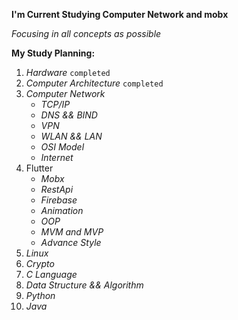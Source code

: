 **I'm Current Studying Computer Network and mobx**

_Focusing in all concepts as possible_

__My Study Planning:__
1. _Hardware_ `completed`
2. _Computer Architecture_ `completed`
3. _Computer Network_
   * _TCP/IP_
   * _DNS && BIND_
   * _VPN_
   * _WLAN && LAN_
   * _OSI Model_
   * _Internet_ 
4. Flutter
   * _Mobx_
   * _RestApi_
   * _Firebase_
   * _Animation_
   * _OOP_
   * _MVM and MVP_
   * _Advance Style_
5. _Linux_
6. _Crypto_
7. _C Language_
8. _Data Structure && Algorithm_
9. _Python_
10. _Java_